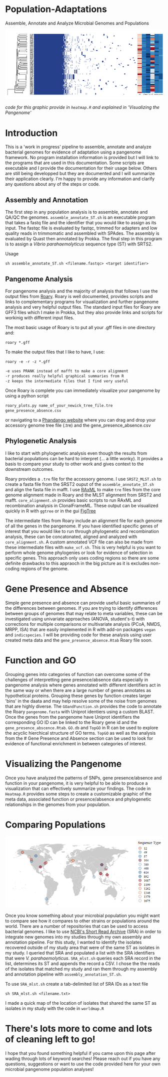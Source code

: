 # Population-Adaptations
Assemble, Annotate and Analyze Microbial Genomes and Populations

![alt text](https://github.com/meghartwick/Population-Adaptations/blob/master/heatmapped.png)

*code for this graphic provide in `heatmap.R` and explained in 'Visualizing the Pangenome'*
# Introduction

This is a 'work in progress' pipeline to assemble, annotate and analyze bacterial genomes for evidence of adaptation using a pangenome framework. No program installation information is provided but I will link to the programs that are used in this documentation. Some scripts are executable and I provide the documentation for their usage below. Others are still being developped but they are documented and I will summarize their application clearly. I'm happy to provide any information and clarify any questions about any of the steps or code. 

## Assembly and Annotation

The first step in any population analysis is to assemble, annotate and QA/QC the genomes. `assemble_annotate_ST.sh` is an executable program that takes a fastq file and the identifier that you would like to assign as its input. The fastqc file is evaluated by fastqc, trimmed for adapters and low quality reads in trimmomatic and assembled with SPAdes. The assembly is evaluated by Quast then annotated by Prokka. The final step in this program is to assign a *Vibrio parahaemolyticus* sequence type (ST) with SRTS2.

Usage
```
sh assemble_annotate_ST.sh <filename.fastqc> <target identifier> 
```

## Pangenome Analysis

For pangenome analysis and the majority of analysis that follows I use the output files from [Roary](https://sanger-pathogens.github.io/Roary/). Roary is well documented, provides scripts and links to complementary programs for visualization and further pangenome analysis and very helpful output files. The standard input files for Roary are GFF3 files which I make in Prokka, but they also provide links and scripts for workinig with different input files.  

The most basic usage of Roary is to put all your .gff files in one directory and: 

```
roary *.gff
```
To make the output files that I like to have, I use: 

```
roary -e -r -z *.gff
```
```
-e uses PRANK instead of mafft to make a core alignment
-r produces really helpful graphical summaries from R
-z keeps the intermediate files that I find very useful
```

Once Roary is complete you can immediately visualize your pangenome by using a python script 
```
roary_plots.py name_of_your_newick_tree_file.tre gene_presence_absence.csv
```
or navigating to a [Phandango website](http://jameshadfield.github.io/phandango/#/) where you can drag and drop your accessory genome tree file (.tre) and the gene_presence_absence.csv

## Phylogenetic Analysis

I like to start with phylogenetic analysis even though the results from bacterial populations can be hard to interpret (... a little wonky). It provides a basis to compare your study to other work and gives context to the downstream outcomes. 

Roary provides a `.tre` file for the accessory genome. I use `SRST2_MLST.sh` to create a fasta file from the SRST2 ouput of the `assemble_annotate_ST.sh` and align the fasta file in mafft. I use [RAxML](https://cme.hits.org/exelixis/web/software/raxml/index.html) to make `tre` files from the core genome alignment made in Roary and the MLST alignment from SRST2 and mafft. `core_alignment.sh` provides basic scripts to run RAxML and recombination analysis in ClonalFrameML. These output can be visualized quickly in R with `ggtree` or in the gui [FigTree](http://tree.bio.ed.ac.uk/software/figtree/)   

The intermediate files from Roary include an alignment file for each genome of all the genes in the pangenome. If you have identified specific genes of interest that you would like to run through phylogenetic and recombination analysis, these can be concatonated, aligned and analyzed with `core_alignment.sh`. A custom annotated VCF file can also be made from these intermediate files with `make_vcf.sh`. This is very helpful is you want to perform whole genome phylogenies or look for evidence of selection in specific genes. This approach only uses coding regions so there are some definite drawbacks to this appraoch in the big picture as it is excludes non-coding regions of the genome.    

# Gene Presence and Absence

Simple gene presence and absence can provide useful basic summaries of the differences between genomes. If you are trying to identify differences between groups of genomes that may relate to meta variables, these can be investigated using univariate approaches (ANOVA, student's-t) with corrections for multiple comparisons or multivariate analysis (PCoA, NMDS, MRPP, ISA) that are easily implemented in R with add-on packages `vegan` and `indicspecies`. I will be providing code for these analysis using user created meta data and the `gene_presence_absence.Rtab` Roary file soon. 

# Function and GO

Grouping genes into categories of function can overcome some of the challenges of interpretting gene presence/absence data especially in pangenome analysis where genes annotated with different identifiers act in the same way or when there are a large number of genes annotates as hypothetical proteins. Grouping these genes by function creates larger 'bins' in the daata and may help resolve some of the noise from genomes that are highly diverse. The `GOandFunction.sh` provides the code to annotate the Roary `pangenome.fasta` with Uniprot identiers using a custom BLAST. Once the genes from the pangenome have Uniprot identifiers the corresponding GO ID can be linked to the Roary gene id and the `gene_presence_abscence.Rtab`. `GO.db` and `TopGO` in R can be used to explore the acyclic hierchical structure of GO terms. `TopGO` as well as the analysis from the # Gene Presence and Absence section can be used to look for evidence of functional enrichment in between categories of interest. 

# Visualizing the Pangenome

Once you have analyzed the patterns of SNPs, gene presence/absence and function in your pangenome, it is very helpful to be able to produce a visualization that can effectively summarize your findings. The code in `Heatmap.R` provides some steps to create a customizable graphic of the meta data, associated function or presence/absence and phylogenetic relationships in the genomes from your population. 

# Comparing Populations

![alt text](https://github.com/meghartwick/Population-Adaptations/blob/master/worldmap.png)

Once you know something about your microbial population you might want to compare see how it compares to other strains or populations around the world.  There are a number of repositories that can be used to access bacterial genomes. I like to use [NCBI's Short Read Archive](https://www.ncbi.nlm.nih.gov/sra) (SRA) in order to integrate new genomes into my studies through my own assembly and annotation pipeline. For this study, I wanted to identify the isolates recovered outside of my study area that were of the same ST as isolates in my study. I queried that SRA and populated a list with the SRA identifiers that were *V. parahaemolyticus*. `SRA_mlst.sh` queries each SRA record in the list, determines its ST and appends the record a CSV. I chose the the reads of the isolates that matched my study and ran them through my assembly and annotation pipeline with `assembly_annotation_ST.sh`. 

To use `SRA_mlst.sh` create a tab-delimited list of SRA IDs as a text file

```
sh SRA_mlst.sh <filename.txt>
```

I made a quick map of the location of isolates that shared the same ST as isolates in my study with the code in `worldmap.R`


# There's lots more to come and lots of cleaning left to go!
I hope that you found something helpful if you came upon this page after wading through lots of keyword searches!
Please reach out if you have any questions, suggestions or want to use the code provided here for your own microbial pangenome population analyses!





